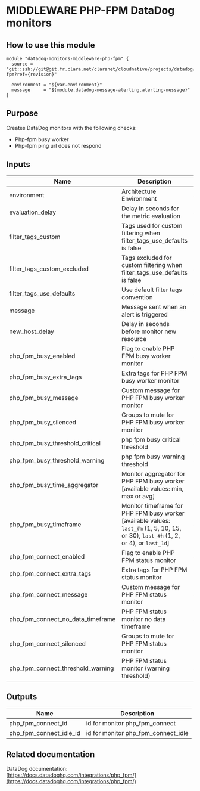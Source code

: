 # MIDDLEWARE PHP-FPM DataDog monitors

## How to use this module

```
module "datadog-monitors-middleware-php-fpm" {
  source = "git::ssh://git@git.fr.clara.net/claranet/cloudnative/projects/datadog/terraform/monitors.git//middleware/php-fpm?ref={revision}"

  environment = "${var.environment}"
  message     = "${module.datadog-message-alerting.alerting-message}"
}

```

## Purpose

Creates DataDog monitors with the following checks:

- Php-fpm busy worker
- Php-fpm ping url does not respond

## Inputs

| Name | Description | Type | Default | Required |
|------|-------------|:----:|:-----:|:-----:|
| environment | Architecture Environment | string | - | yes |
| evaluation_delay | Delay in seconds for the metric evaluation | string | `15` | no |
| filter_tags_custom | Tags used for custom filtering when filter_tags_use_defaults is false | string | `*` | no |
| filter_tags_custom_excluded | Tags excluded for custom filtering when filter_tags_use_defaults is false | string | `` | no |
| filter_tags_use_defaults | Use default filter tags convention | string | `true` | no |
| message | Message sent when an alert is triggered | string | - | yes |
| new_host_delay | Delay in seconds before monitor new resource | string | `300` | no |
| php_fpm_busy_enabled | Flag to enable PHP FPM busy worker monitor | string | `true` | no |
| php_fpm_busy_extra_tags | Extra tags for PHP FPM busy worker monitor | list | `[]` | no |
| php_fpm_busy_message | Custom message for PHP FPM busy worker monitor | string | `` | no |
| php_fpm_busy_silenced | Groups to mute for PHP FPM busy worker monitor | map | `{}` | no |
| php_fpm_busy_threshold_critical | php fpm busy critical threshold | string | `90` | no |
| php_fpm_busy_threshold_warning | php fpm busy warning threshold | string | `80` | no |
| php_fpm_busy_time_aggregator | Monitor aggregator for PHP FPM busy worker [available values: min, max or avg] | string | `avg` | no |
| php_fpm_busy_timeframe | Monitor timeframe for PHP FPM busy worker [available values: `last_#m` (1, 5, 10, 15, or 30), `last_#h` (1, 2, or 4), or `last_1d`] | string | `last_10m` | no |
| php_fpm_connect_enabled | Flag to enable PHP FPM status monitor | string | `true` | no |
| php_fpm_connect_extra_tags | Extra tags for PHP FPM status monitor | list | `[]` | no |
| php_fpm_connect_message | Custom message for PHP FPM status monitor | string | `` | no |
| php_fpm_connect_no_data_timeframe | PHP FPM status monitor no data timeframe | string | `10` | no |
| php_fpm_connect_silenced | Groups to mute for PHP FPM status monitor | map | `{}` | no |
| php_fpm_connect_threshold_warning | PHP FPM status monitor (warning threshold) | string | `3` | no |

## Outputs

| Name | Description |
|------|-------------|
| php_fpm_connect_id | id for monitor php_fpm_connect |
| php_fpm_connect_idle_id | id for monitor php_fpm_connect_idle |

## Related documentation

DataDog documentation: [https://docs.datadoghq.com/integrations/php_fpm/](https://docs.datadoghq.com/integrations/php_fpm/)
